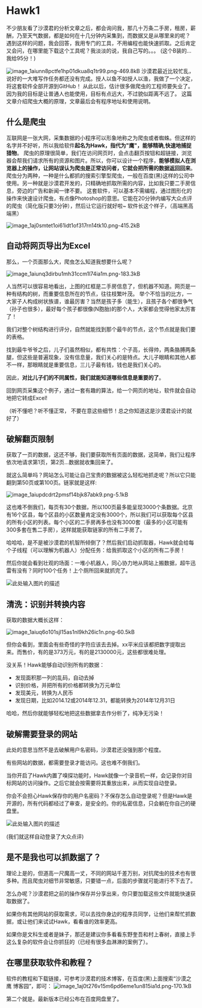 # Hawk1 


不少朋友看了沙漠君的分析文章之后，都会询问我，那几十万条二手房，租房，薪酬，乃至天气数据，都是如何在十几分钟内采集到，而数据又是从哪里来的呢？
遇到这样的问题，我会回答，我用专门的工具，不用编程也能快速抓取。之后肯定又会问，在哪里能下载这个工具呢？我淡淡的说，我自己写的。。。
(这个B装的...我给95分！)

![image_1aiunn8pctfe1hp01dkua8q1tr99.png-469.8kB][1]
沙漠君最近比较忙乱，说好的一大堆写作任务都还没有完成。授人以鱼不如授人以渔，我做了一个决定，将这套软件全部开源到GitHub！
从此以后，估计很多做爬虫的工程师要失业了。因为我的目标是让普通人也能使用，目标有点远大，不过貌似距离不远了。
这篇文章介绍爬虫大概的原理，文章最后会有程序地址和使用说明。

## 什么是爬虫
互联网是一张大网，采集数据的小程序可以形象地称之为爬虫或者蜘蛛。但这样的名字并不好听，所以我给软件**起名为Hawk，指代为"鹰"，能够精确,快速地捕捉猎物**。
爬虫的原理很简单，我们在访问网页时，会点击翻页按钮和超链接，浏览器会帮我们请求所有的资源和图片。所以，你可以设计一个程序，**能够模拟人在浏览器上的操作，让网站误认为爬虫是正常访问者，它就会把所需的数据返回回来**。
爬虫分为两种，一种是什么都抓的搜索引擎型爬虫，一般在百度(黑)这样的公司中使用。另一种就是沙漠君开发的，只精确地抓取所需的内容，比如我只要二手房信息，旁边的广告和新闻一律不要。
这套软件，可以基本不需编程，通过图形化的操作来快速设计爬虫，有点像Photoshop的意思。它能在20分钟内编写大众点评的爬虫（简化版只要3分钟），然后让它运行就好啦~
软件长这个样子，（高端黑高端黑）

![image_1aj0smtet1oi61idt1of317rn14tk10.png-415.2kB][2]

## 自动将网页导出为Excel
那么，一个页面那么大，爬虫怎么知道我想要什么呢？

![image_1aiunq3dirbu1mh31ccm1l74ia1m.png-183.3kB][3]

人当然可以很容易地看出，上图的红框是二手房信息了，但机器不知道。网页是一种有结构的树，而重要信息所在的节点，往往枝繁叶茂。 举个不恰当的比方，一大家子人构成树状族谱，谁最厉害？当然是孩子多（能生），且孩子各个都很争气（孙子也很多），最好每个孩子都很像(N胞胎)的那个人，大家都会觉得他家太厉害了！

我们对整个树结构进行评分，自然就能找到那个最牛的节点，这个节点就是我们要的表格。

找到最牛爷爷之后，儿子们虽然相似，都有共性：个子高，长得帅，两条胳膊两条腿，但这些是普遍现象，没有信息量，我们关心的是特点。大儿子眼睛和其他人都不一样，那眼睛就是重要信息，三儿子最有钱，钱也是我们关心的。

因此，**对比儿子们的不同属性，我们就能知道哪些信息是重要的了**。

回到网页采集这个例子，通过一套有趣的算法，给一个网页的地址，软件就会自动地把它转成Excel!

（听不懂吧？听不懂正常， 不要在意这些细节！总之你知道这是沙漠君设计的就好了）

## 破解翻页限制

获取了一页的数据，这还不够，我们要获取所有页面的数据，这简单，我们让程序依次地请求第1页，第2页...数据就收集回来了。

就这么简单吗？网站怎么可能让自己宝贵的数据被这么轻松地抓走呢？所以它只能翻到第50页或第100页。链家就是这样:

![image_1aiupdcdrt2pmsf14bjk87abk9.png-5.1kB][4]

这也难不倒我们，每页有30个数据，所以100页最多能呈现3000个条数据。北京有16个区县，每个区县的小区数量肯定没有3000个，所以我们可以获取每个区县的所有小区的列表。每个小区的二手房再多也没有3000套（最多的小区可能有300多套在售二手房），这样就能获取链家的所有二手房了。

哈哈哈，是不是被沙漠君的机智所倾倒了？然后我们启动抓取器，Hawk就会给每个子线程（可以理解为机器人）分配任务：给我抓取这个小区的所有二手房！

然后你就会看到壮观的场面：一堆小机器人，同心协力地从网站上搬数据，超牛迅雷有没有？同时100个任务！上个厕所回来就抓完了。

![此处输入图片的描述][5]

## 清洗：识别并转换内容

获取的数据大概长这样：

![image_1aiuq6o101sjl15as1nl9kh26ic1n.png-60.5kB][6]

但你会看到，里面会有些奇怪的字符应该去去掉。xx平米应该都把数字提取出来。而售价，有的是373万元，有的是2130000元，这些都很难处理。

没关系！Hawk能够自动识别所有的数据：
 
 - 发现面积那一列的乱码，自动去掉
 - 识别价格，并把所有的价格都转换为万元单位
 - 发现美元，转换为人民币
 - 发现日期，比如2014.12或2014年12.31，都能转换为2014年12月31日
 
哈哈，然后你就能够轻松地把这些数据拿去作分析了，纯净无污染！

## 破解需要登录的网站

此处的意思当然不是去破解用户名密码，沙漠君还没强到那个程度。

有些网站的数据，都需要登录才能访问。这也难不倒我们。

当你开启了Hawk内置了嗅探功能时，Hawk就像一个录音机一样，会记录你对目标网站的访问操作。之后它就会按需要将其重放出来，从而实现自动登录。

你会不会担心Hawk保存你的用户名密码？不保存怎么自动登录呢？但是Hawk是开源的，所有代码都经过了审查，是安全的。你的私密信息，只会躺在你自己的硬盘里。

![此处输入图片的描述][7]

(我们就这样自动登录了大众点评)

## 是不是我也可以抓数据了？

理论上是的，但道高一尺魔高一丈，不同的网站千差万别，对抗爬虫的技术也有很多种。而且爬虫对细节非常敏感，只要错一点，后面的步骤就可能进行不下去了。

怎么办呢？沙漠君把之前的操作保存并分享出来，你只要加载这些文件就能快速获取数据了。

如果你有其他网站的获取需求，可以去找你身边的程序员同学，让他们来帮忙抓数据，或让他们来试试Hawk，看看谁的效率更高。

如果你是文科生或者是妹子，那还是建议你多看看东野奎吾和村上春树，直接上手这么复杂的软件会让你抓狂的（已经有很多血淋淋的案例了）。

## 在哪里获取软件和教程？

软件的教程和下载链接，可参考沙漠君的技术博客，在百度(黑)上面搜索“沙漠之鹰 博客园”，即可：
![image_1aj0t276v15m6pd6eme1un815ia1d.png-170.1kB][8]

第二个就是。最新版本已经公布在百度网盘里了。

  [1]: http://static.zybuluo.com/buptzym/mlukqqw44zqrtkd3m4honh6m/image_1aiunn8pctfe1hp01dkua8q1tr99.png
  [2]: http://static.zybuluo.com/buptzym/hrbn9acls86l21p8ppnlmfrr/image_1aj0smtet1oi61idt1of317rn14tk10.png
  [3]: http://static.zybuluo.com/buptzym/jsso9y452ugut3yaqgkgq9jx/image_1aiunq3dirbu1mh31ccm1l74ia1m.png
  [4]: http://static.zybuluo.com/buptzym/kx7jxdbyit5lczr113u8px9b/image_1aiupdcdrt2pmsf14bjk87abk9.png
  [5]: http://static.zybuluo.com/buptzym/qkl0vavjn6cj007qfk2k3gqg/1.gif
  [6]: http://static.zybuluo.com/buptzym/u6ogkqjt3adusen8w0gh2h2y/image_1aiuq6o101sjl15as1nl9kh26ic1n.png
  [7]: http://static.zybuluo.com/buptzym/7adqt2zzhq1zkj8htb67yqel/image_1airvo473v1h1rj61f3c1fvt9nq37.png
  [8]: http://static.zybuluo.com/buptzym/aj3i2g5tte7jhofq3btu4bql/image_1aj0t276v15m6pd6eme1un815ia1d.png